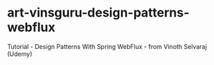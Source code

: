 # art-vinsguru-design-patterns-webflux
Tutorial - Design Patterns With Spring WebFlux - from Vinoth Selvaraj (Udemy)
